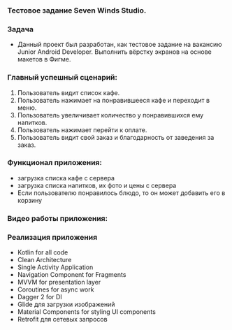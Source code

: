 
### Тестовое задание Seven Winds Studio.

### Задача
- Данный проект был разработан, как тестовое задание на вакансию Junior Android Developer.
 Выполнить вёрстку экранов на основе макетов в Фигме.
### Главный успешный сценарий:
1. Пользователь видит список кафе.
2. Пользователь нажимает на понравившееся кафе и переходит в меню.
4. Пользователь увеличивает количество у понравившихся ему напитков.
5. Пользователь нажимает перейти к оплате.
6. Пользователь видит свой заказ и благодарность от заведения за заказ.


### Функционал приложения: 
- загрузка списка кафе с сервера
- загрузка списка напитков, их фото и цены с сервера
- Если пользователю понравилось блюдо, то он может добавить его в корзину

### Видео работы приложения:



### Реализация приложения
- Kotlin for all code
- Clean Architecture
- Single Activity Application
- Navigation Component for Fragments
- MVVM for presentation layer
- Coroutines for async work
- Dagger 2 for DI
- Glide для загрузки изображений
- Material Components for styling UI components
- Retrofit для сетевых запросов